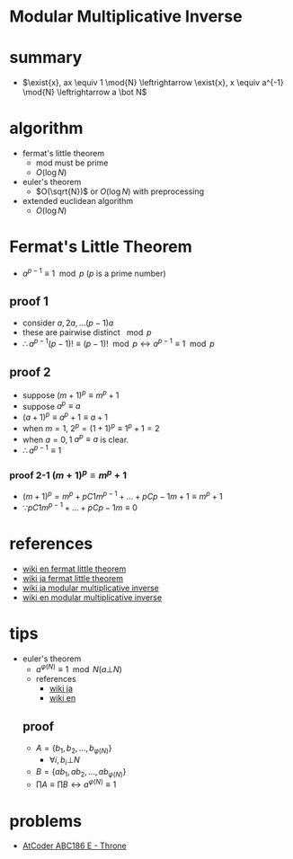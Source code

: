 # Modular Multiplicative Inverse 



# summary
- $\exist{x}, ax \equiv 1 \mod{N} \leftrightarrow \exist{x}, x \equiv a^{-1} \mod{N} \leftrightarrow a \bot N$


# algorithm
- fermat's little theorem
  - mod must be prime
  - $O(\log{N})$
- euler's theorem
  - $O(\sqrt{N})$ or $O(\log{N})$ with preprocessing
- extended euclidean algorithm 
  - $O(\log{N})$



# Fermat's Little Theorem
- $a^{p - 1} \equiv 1 \mod{p}$ ($p$ is a prime number)
## proof 1 
- consider $a, 2a, ... (p - 1)a$
- these are pairwise distinct $\mod{p}$
- $\therefore a^{p - 1}(p - 1)! \equiv (p - 1)! \mod{p} \leftrightarrow a^{p - 1} \equiv 1 \mod{p}$

## proof 2 
- suppose $(m + 1)^p \equiv m^p + 1$
- suppose $a^p \equiv a$
- $(a + 1)^p \equiv a^p + 1\equiv a + 1$
- when $m = 1$, $2^p = (1 + 1)^p \equiv 1^p + 1 = 2$
- when $a = 0, 1$ $a^p \equiv a$ is clear.
- $\therefore a^{p - 1} \equiv 1$
### proof 2-1 $(m + 1)^p \equiv m^p + 1$
- $(m + 1)^p = m^p + pC1m^{p - 1} + ... + pCp-1m + 1 \equiv m^p + 1$
- $\because pC1m^{p - 1} + ... + pCp-1m \equiv 0$



# references
- [wiki en fermat little theorem](https://en.wikipedia.org/wiki/Fermat%27s_little_theorem)
- [wiki ja fermat little theorem](https://ja.wikipedia.org/wiki/%E3%83%95%E3%82%A7%E3%83%AB%E3%83%9E%E3%83%BC%E3%81%AE%E5%B0%8F%E5%AE%9A%E7%90%86)
- [wiki ja modular multiplicative inverse](https://ja.wikipedia.org/wiki/%E3%83%A2%E3%82%B8%E3%83%A5%E3%83%A9%E9%80%86%E6%95%B0)
- [wiki en modular multiplicative inverse](https://en.wikipedia.org/wiki/Modular_multiplicative_inverse)


# tips 
- euler's theorem
  - $a^{\varphi(N)} \equiv 1 \mod{N} (a \bot N)$
  - references 
    - [wiki ja](https://ja.wikipedia.org/wiki/%E3%82%AA%E3%82%A4%E3%83%A9%E3%83%BC%E3%81%AE%E5%AE%9A%E7%90%86_(%E6%95%B0%E8%AB%96))
    - [wiki en](https://en.wikipedia.org/wiki/Euler%27s_theorem)
  ## proof
  - $A = \{b_1, b_2, ..., b_{\varphi(N)} \}$
    - $\forall{i}, b_i \bot N$
  - $B = \{ab_1, ab_2, ..., ab_{\varphi(N)} \}$
  - $\prod{A} \equiv \prod{B} \leftrightarrow a^{\varphi(N)} \equiv 1$



# problems 
- [AtCoder ABC186 E - Throne](https://atcoder.jp/contests/abc186/tasks/abc186_e)